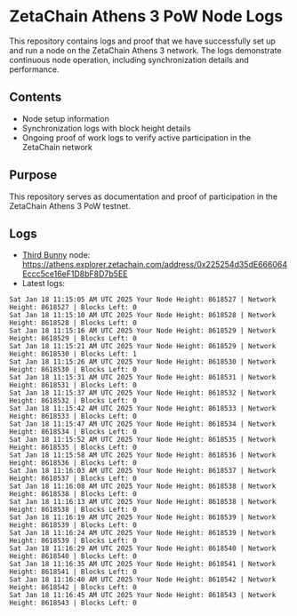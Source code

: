 # ZetaChain Athens 3 PoW Node Logs
This repository contains logs and proof that we have successfully set up and run a node on the ZetaChain Athens 3 network. The logs demonstrate continuous node operation, including synchronization details and performance.

## Contents
- Node setup information
- Synchronization logs with block height details
- Ongoing proof of work logs to verify active participation in the ZetaChain network

## Purpose
This repository serves as documentation and proof of participation in the ZetaChain Athens 3 PoW testnet.

## Logs

- [Third Bunny](https://thirdbunny.xyz/) node: https://athens.explorer.zetachain.com/address/0x225254d35dE666064Eccc5ce16eF1D8bF8D7b5EE
- Latest logs:
```
Sat Jan 18 11:15:05 AM UTC 2025 Your Node Height: 8618527 | Network Height: 8618527 | Blocks Left: 0
Sat Jan 18 11:15:10 AM UTC 2025 Your Node Height: 8618528 | Network Height: 8618528 | Blocks Left: 0
Sat Jan 18 11:15:16 AM UTC 2025 Your Node Height: 8618529 | Network Height: 8618529 | Blocks Left: 0
Sat Jan 18 11:15:21 AM UTC 2025 Your Node Height: 8618529 | Network Height: 8618530 | Blocks Left: 1
Sat Jan 18 11:15:26 AM UTC 2025 Your Node Height: 8618530 | Network Height: 8618530 | Blocks Left: 0
Sat Jan 18 11:15:31 AM UTC 2025 Your Node Height: 8618531 | Network Height: 8618531 | Blocks Left: 0
Sat Jan 18 11:15:37 AM UTC 2025 Your Node Height: 8618532 | Network Height: 8618532 | Blocks Left: 0
Sat Jan 18 11:15:42 AM UTC 2025 Your Node Height: 8618533 | Network Height: 8618533 | Blocks Left: 0
Sat Jan 18 11:15:47 AM UTC 2025 Your Node Height: 8618534 | Network Height: 8618534 | Blocks Left: 0
Sat Jan 18 11:15:52 AM UTC 2025 Your Node Height: 8618535 | Network Height: 8618535 | Blocks Left: 0
Sat Jan 18 11:15:58 AM UTC 2025 Your Node Height: 8618536 | Network Height: 8618536 | Blocks Left: 0
Sat Jan 18 11:16:03 AM UTC 2025 Your Node Height: 8618537 | Network Height: 8618537 | Blocks Left: 0
Sat Jan 18 11:16:08 AM UTC 2025 Your Node Height: 8618538 | Network Height: 8618538 | Blocks Left: 0
Sat Jan 18 11:16:13 AM UTC 2025 Your Node Height: 8618538 | Network Height: 8618538 | Blocks Left: 0
Sat Jan 18 11:16:19 AM UTC 2025 Your Node Height: 8618539 | Network Height: 8618539 | Blocks Left: 0
Sat Jan 18 11:16:24 AM UTC 2025 Your Node Height: 8618539 | Network Height: 8618539 | Blocks Left: 0
Sat Jan 18 11:16:29 AM UTC 2025 Your Node Height: 8618540 | Network Height: 8618540 | Blocks Left: 0
Sat Jan 18 11:16:35 AM UTC 2025 Your Node Height: 8618541 | Network Height: 8618541 | Blocks Left: 0
Sat Jan 18 11:16:40 AM UTC 2025 Your Node Height: 8618542 | Network Height: 8618542 | Blocks Left: 0
Sat Jan 18 11:16:45 AM UTC 2025 Your Node Height: 8618543 | Network Height: 8618543 | Blocks Left: 0
```
